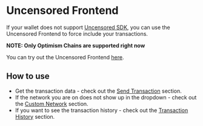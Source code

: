 # Uncensored Frontend

If your wallet does not support [Uncensored SDK](../uncensored-sdk/overview.md), you can use the Uncensored Frontend to force include your transactions.

**NOTE: Only Optimism Chains are supported right now**

You can try out the Uncensored Frontend [here](https://rollup-uncensored.vercel.app/).

## How to use

- Get the transaction data - check out the [Send Transaction](send-transaction.md) section.
- If the network you are on does not show up in the dropdown - check out the [Custom Network](custom-network.md) section.
- If you want to see the transaction history - check out the [Transaction History](transaction-history.md) section.
